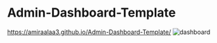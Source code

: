 # Admin-Dashboard-Template
https://amiraalaa3.github.io/Admin-Dashboard-Template/
![dashboard](https://github.com/AmiraAlaa3/Admin-Dashboard-Template/assets/119977494/d46649d0-be3b-48cc-8d45-6652330d97a9)
